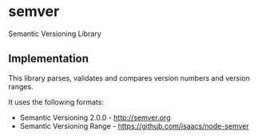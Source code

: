 semver
======

Semantic Versioning Library

Implementation
--------------

This library parses, validates and compares version numbers and version ranges.

It uses the following formats:
* Semantic Versioning 2.0.0 - http://semver.org
* Semantic Versioning Range - https://github.com/isaacs/node-semver
